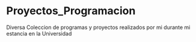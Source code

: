 # Proyectos_Programacion
Diversa Coleccion de programas y proyectos realizados por mi durante mi estancia en la Universidad
